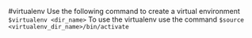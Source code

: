 #virtualenv
Use the following command to create a virtual environment ```$virtualenv <dir_name>```
To use the virtualenv use the command ```$source <virtualenv_dir_name>/bin/activate```
